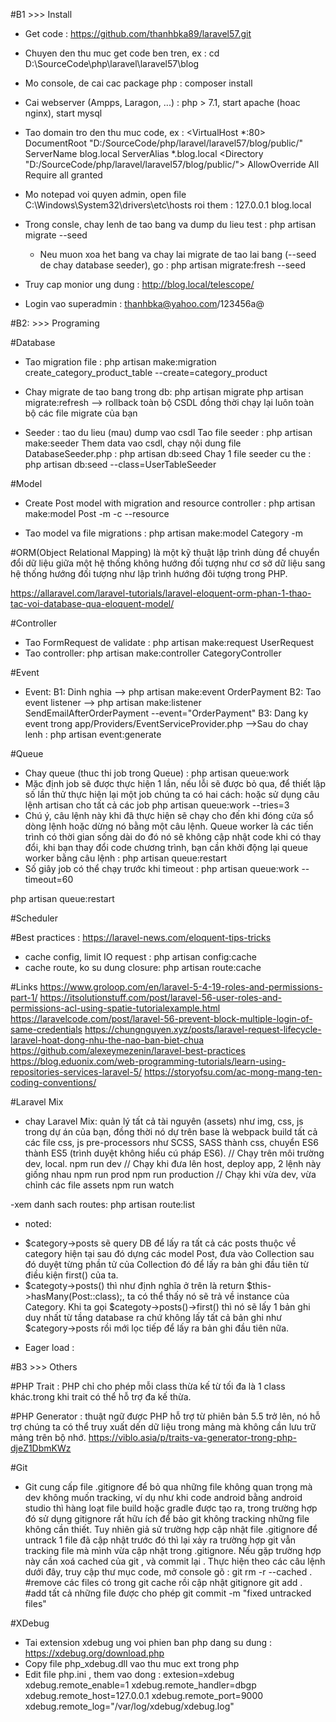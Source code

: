 #B1 >>> Install
- Get code : https://github.com/thanhbka89/laravel57.git
- Chuyen den thu muc get code ben tren, ex : cd D:\SourceCode\php\laravel\laravel57\blog
- Mo console, de cai cac package php : composer install
- Cai webserver (Ampps, Laragon, ...) : php > 7.1, start apache (hoac nginx), start mysql
- Tao domain tro den thu muc code, ex : 
    <VirtualHost *:80> 
        DocumentRoot "D:/SourceCode/php/laravel/laravel57/blog/public/"
        ServerName blog.local
        ServerAlias *.blog.local
        <Directory "D:/SourceCode/php/laravel/laravel57/blog/public/">
            AllowOverride All
            Require all granted
        </Directory>
    </VirtualHost>

- Mo notepad voi quyen admin, open file C:\Windows\System32\drivers\etc\hosts roi them :
    127.0.0.1      blog.local

- Trong consle, chay lenh de tao bang va dump du lieu test : php artisan migrate --seed
  + Neu muon xoa het bang va chay lai migrate de tao lai bang (--seed de chay database seeder), go : php artisan migrate:fresh --seed

- Truy cap monior ung dung : http://blog.local/telescope/

- Login vao superadmin : thanhbka@yahoo.com/123456a@

#B2: >>> Programing

#Database
- Tao migration file :
    php artisan make:migration create_category_product_table --create=category_product

- Chay migrate de tao bang trong db:
    php artisan migrate
    php artisan migrate:refresh --> rollback toàn bộ CSDL đồng thời chạy lại luôn toàn bộ các file migrate của bạn

- Seeder : tao du lieu (mau) dump vao csdl
Tao file seeder : php artisan make:seeder <seeder-class-name>
Them data vao csdl, chạy nội dung file DatabaseSeeder.php : php artisan db:seed
Chay 1 file seeder cu the : php artisan db:seed --class=UserTableSeeder

#Model
- Create Post model with migration and resource controller : 
php artisan make:model Post -m -c --resource

- Tao model va file migrations :
php artisan make:model Category -m

#ORM(Object Relational Mapping) là một kỹ thuật lập trình dùng để chuyển đổi dữ liệu giữa một hệ thống không hướng đối tượng như cơ sở dữ liệu sang hệ thống hướng đối tượng như lập trình hướng đôi tượng trong PHP.


https://allaravel.com/laravel-tutorials/laravel-eloquent-orm-phan-1-thao-tac-voi-database-qua-eloquent-model/

#Controller 
- Tao FormRequest de validate : php artisan make:request UserRequest
- Tao controller:
    php artisan make:controller CategoryController

#Event 
- Event:
    B1: Dinh nghia --> php artisan make:event OrderPayment
    B2: Tao event listener --> php artisan make:listener SendEmailAfterOrderPayment --event="OrderPayment"
    B3: Dang ky event trong app/Providers/EventServiceProvider.php
    -->Sau do chay lenh : php artisan event:generate

#Queue
- Chay queue (thuc thi job trong Queue) : php artisan queue:work
- Mặc định job sẽ được thực hiện 1 lần, nếu lỗi sẽ được bỏ qua, để thiết lập số lần thử thực hiện lại một job chúng ta có hai cách: hoặc sử dụng câu lệnh artisan cho tất cả các job
    php artisan queue:work --tries=3
- Chú ý, câu lệnh này khi đã thực hiện sẽ chạy cho đến khi đóng cửa sổ dòng lệnh hoặc dừng nó bằng một câu lệnh. Queue worker là các tiến trình có thời gian sống dài do đó nó sẽ không cập nhật code khi có thay đổi, khi bạn thay đổi code chương trình, bạn cần khởi động lại queue worker bằng câu lệnh : php artisan queue:restart
- Số giây job có thể chạy trước khi timeout : php artisan queue:work --timeout=60

php artisan queue:restart

#Scheduler 

#Best practices : https://laravel-news.com/eloquent-tips-tricks
- cache config, limit IO request : php artisan config:cache
- cache route, ko su dung closure: php artisan route:cache

#Links
https://www.groloop.com/en/laravel-5-4-19-roles-and-permissions-part-1/
https://itsolutionstuff.com/post/laravel-56-user-roles-and-permissions-acl-using-spatie-tutorialexample.html
https://laravelcode.com/post/laravel-56-prevent-block-multiple-login-of-same-credentials
https://chungnguyen.xyz/posts/laravel-request-lifecycle-laravel-hoat-dong-nhu-the-nao-ban-biet-chua
https://github.com/alexeymezenin/laravel-best-practices
https://blog.eduonix.com/web-programming-tutorials/learn-using-repositories-services-laravel-5/
https://storyofsu.com/ac-mong-mang-ten-coding-conventions/

#Laravel Mix
- chay Laravel Mix: quản lý tất cả tài nguyên (assets) như img, css, js trong dự án của bạn, đồng thời nó dự trên base là webpack build tất cả các file css, js pre-processors như SCSS, SASS thành css, chuyển ES6 thành ES5 (trình duyệt không hiểu cú pháp ES6).
// Chạy trên môi trường dev, local.
npm run dev
// Chạy khi đưa lên host, deploy app, 2 lệnh này giống nhau
npm run prod
npm run production
// Chạy khi vừa dev, vừa chỉnh các file assets
npm run watch

-xem danh sach routes:
php artisan route:list

- noted:
+ $category->posts sẽ query DB để lấy ra tất cả các posts thuộc về category hiện tại sau đó dựng các model Post, đưa vào Collection sau đó duyệt từng phần tử của Collection đó để lấy ra bản ghi đầu tiên từ điều kiện first() của ta.
+ $categoty->posts() thì như định nghĩa ở trên là return $this->hasMany(Post::class);, ta có thể thấy nó sẽ trả về instance của Category. Khi ta gọi $categoty->posts()->first() thì nó sẽ lấy 1 bản ghi duy nhất từ tầng database ra chứ không lấy tất cả bản ghi như $category->posts rồi mới lọc tiếp để lấy ra bản ghi đầu tiên nữa.

- Eager load :


#B3 >>> Others

#PHP Trait : PHP chỉ cho phép mỗi class thừa kế từ tối đa là 1 class khác.trong khi trait có thể hỗ trợ đa kế thừa.

#PHP Generator : thuật ngữ được PHP hỗ trợ từ phiên bản 5.5 trở lên, nó hỗ trợ chúng ta có thể truy xuất dến dữ liệu trong mảng mà không cần lưu trữ mảng trên bộ nhớ.
https://viblo.asia/p/traits-va-generator-trong-php-djeZ1DbmKWz

#Git
- Git cung cấp file .gitignore để bỏ qua những file không quan trọng mà dev không muốn tracking, ví dụ như khi code android bằng android studio thì hàng loạt file build hoặc gradle được tạo ra, trong trường hợp đó sử dụng gitignore rất hữu ích để bảo git không tracking những file không cần thiết.
Tuy nhiên giả sử trường hợp cập nhật file .gitignore để untrack 1 file đã cập nhật trước đó thì lại xảy ra trường hợp git vẫn tracking file mà mình vừa cập nhật trong .gitignore.
Nếu gặp trường hợp này cần xoá cached của git , và commit lại . Thực hiện theo các câu lệnh dưới đây, truy cập thư mục code, mở console gõ :
    git rm -r --cached .  #remove các files có trong git cache rồi cập nhật gitignore
    git add .             #add tất cả những file được cho phép
    git commit -m "fixed untracked files"

#XDebug
- Tai extension xdebug ung voi phien ban php dang su dung : https://xdebug.org/download.php 
- Copy file php_xdebug.dll vao thu muc ext trong php 
- Edit file php.ini , them vao dong :
    extesion=xdebug 
    xdebug.remote_enable=1
    xdebug.remote_handler=dbgp
    xdebug.remote_host=127.0.0.1
    xdebug.remote_port=9000
    xdebug.remote_log="/var/log/xdebug/xdebug.log"

